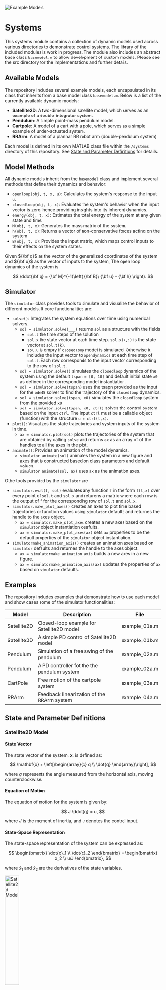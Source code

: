![Example Models](/systems/src/images/models.png "Example Models")

# Systems

This systems module contains a collection of dynamic models used across various directories to demonstrate control systems. The library of the included modules is work in progress. The module also includes an abstract base class `basemodel.m` to allow development of custom models. Please see the src directory for the implementations and further details.

## Available Models

The repository includes several example models, each encapsulated in its class that inherits from a base model class `basemodel.m`. Below is a list of the currently available dynamic models:

- **Satellite2D**: A two-dimensional satellite model, which serves as an example of a double-integrator system.
- **Pendulum**: A simple point-mass pendulum model.
- **Cartpole**: A model of a cart with a pole, which serves as a simple example of under-actuated system.
- **RRArm**: A model of a plannar RR robot arm (double-pendulum system)

Each model is defined in its own MATLAB class file within the `/systems` directory of this repository. See 
[State and Parameter Definitions](https://github.com/siamakfaal/control_examples/edit/main/systems/README.md#state-and-parameter-definitions) for details.

## Model Methods

All dynamic models inherit from the `basemodel` class and implement several methods that define their dynamics and behavior:

- `openloop(obj, t, x, u)`: Calculates the system's response to the input `u`.
- `closedloop(obj, t, x)`: Evaluates the system's behavior when the input vector is zero, hence providing insights into its inherent dynamics.
- `energy(obj, t, x)`: Estimates the total energy of the system at any given state and time.
- `M(obj, t, x)`: Generates the mass matrix of the system.
- `h(obj, t, x)`: Returns a vector of non-conservative forces acting on the system
- `B(obj, t, x)`: Provides the input matrix, which maps control inputs to their effects on the system states.

Given ${\bf q}$ as the vector of the generalized coordinates of the system and ${\bf u}$ as the vector of inputs to the system, The open loop dynamics of the system is

$$
\ddot{\bf q} = {\bf M}^{-1}\left( {\bf B}\ {\bf  u} - {\bf h} \right).
$$

## Simulator

The `simulator` class provides tools to simulate and visualize the behavior of different models. It core functionalities are:

- `solve()`: Integrates the system equations over time using numerical solvers.
    - `sol = simulator.solve(___)` returns `sol` as a structure with the fields
        - `sol.t` the time steps of the solution
        - `sol.x` the state vector at each time step. `sol.x(k,:)` is the state vector at `sol.t(k)`.
        - `sol.u` is empty if `closedloop` model is simulated. Otherwise it includes the input vector to `opendynamics` at each time step of `sol.t`. Each row corresponds to the input vector corresponding to the row of `sol.t`.
    - `sol = simulator.solve()` simulates the `closedloop` dynamics of the system using the default `tspan = [0, 10]` and default initial state `x0` as defined in the corresponding model instantiation.
    - `sol = simulator.solve(tspan)` uses the tsapn provided as the input for the `ode45` solver to find the trajectory of the `closedloop` dynamics.
    - `sol = simulator.solve(tspan, x0)` simulates the `closedloop` system from the provided `x0`
    - `sol = simulator.solve(tspan, x0, ctrl)` solves the control system based on the input `ctrl`. The input `ctrl` must be a callable object (function) with the structure `u = ctrl(t,x)`.
- `plot()`: Visualizes the state trajectories and system inputs of the system in time.
    - `ax = simulator.plot(sol)` plots the trajectories of the system that are obtained by calling `solve` and returns `ax` as an array of of the handles to all the axes in the plot.
- `animate()`: Provides an animation of the model dynamics.
    - `simulator.animate(sol)` animates the system in a new figure and axes that is constructed based on class parameters and default values.
    - `simulator.animate(sol, ax)` uses `ax` as the animation axes.

Othe tools provided by the `simulator` are
- `simulator.eval(f, sol)` evaluates any function `f` in the form `f(t,x)` over every point of `sol.t` and `sol.x` and returens a matrix where each row is the output of `f` for the corresponding row of `sol.t` and `sol.x`.
- `simulator.make_plot_axes()` creates an axes to plot time based trajectories or function values using `simulator` defaults and returnes the handle to the axes object.
    - `ax = simulator.make_plot_axes` creates a new axes based on the `simulator` object instantiation deafults.
    - `ax = simulator.make_plot_axes(ax)` sets `ax` properties to be the default properties of the `simulator` object instantiation.
- `simulatormake_animation_axis()` creates an animation axes based on `simulator` defaults and returnes the handle to the axes object.
    - `ax = simulatormake_animation_axis` builds a new axes in a new figure.
    - `ax = simulatormake_animation_axis(ax)` updates the properties of `ax` based on `simulator` defaults.


## Examples

The repository includes examples that demonstrate how to use each model and show cases some of the simulator functionalities:

| Model           | Description                                  | File           |
|-----------------|----------------------------------------------|----------------|
| Satellite2D     | Closed-loop example for Satellite2D model    | example_01a.m  |
| Satellite2D     | A simple PD control of Satellite2D model     | example_01b.m  |
| Pendulum        | Simulation of a free swing of the pendulum   | example_02a.m  |
| Pendulum        | A PD controller fot the the pendulum system  | example_02a.m  |
| CartPole        | Free motion of the cartpole system           | example_03a.m  |
| RRArm           | Feedback linearization of the RRArm system   | example_04a.m  |


## State and Parameter Definitions

### Satellite2D Model

#### State Vector
The state vector of the system, $\mathbf{x}$, is defined as:

$$
\mathbf{x} = \left[\begin{array}{c} q \\
\dot{q} \end{array}\right],
$$

where $q$ represents the angle measured from the horizontal axis, moving counterclockwise.

#### Equation of Motion
The equation of motion for the system is given by:

$$
J \ddot{q} = u,
$$

where $J$ is the moment of inertia, and $u$ denotes the control input.

#### State-Space Representation
The state-space representation of the system can be expressed as:

$$
\begin{bmatrix} \dot{x}_1 \\
\dot{x}_2 \end{bmatrix} = \begin{bmatrix} x_2 \\
u/J \end{bmatrix},
$$

where $\dot{x}_1$ and $\dot{x}_2$ are the derivatives of the state variables.

<img src="/systems/src/images/satellite2d.png" alt="Satellite2d Model" title="Satellite2d Model" width="30%">


### Pendulum

#### State Vector
The state vector of the system, $\mathbf{x}$, is defined as:

$$
\mathbf{x} = \left[\begin{array}{c} q \\
\dot{q} \end{array}\right],
$$

where $q$ represents the angle measured from the vertical axis, moving counterclockwise.

#### Equation of Motion
The equation of motion for the system is given by:

$$
m l^2 \ddot{q} + b \dot{q} = u + m g l \sin(q),
$$

where $m$ is the mass of the bob and $l$ is the lenght of the pendulum, $b$ is the damping factor and $u$ denotes the control input.

#### State-Space Representation
The state-space representation of the system can be expressed as:

$$
\begin{bmatrix} \dot{x}_1 \\
\dot{x}_2 \end{bmatrix} = \begin{bmatrix} x_2 \\
\dfrac{u - b x_2}{m\,l^2}  + \dfrac{g}{l} \sin(q) \end{bmatrix},
$$

where $\dot{x}_1$ and $\dot{x}_2$ are the derivatives of the state variables.

<img src="/systems/src/images/pendulum.png" alt="Pendulum Model" title="Pendulum Model" width="30%">


## Note
If you want to utilize the systems in other directories of this repository, make sure to add 
`addpath ../systems/src/`
to the script.


## Getting Started

To get started with these examples, clone the repository and navigate to the `/systems` directory:

```bash
git clone https://github.com/siamakfaal/control_examples.git
cd control_examples/systems
```

You can run each example MATLAB script directly in your MATLAB environment.

## Contributing

Contributions to expand or improve the examples in this repository are welcome! Please feel free to fork the repository, make changes, and submit a pull request.

## License

This project is licensed under the MIT License - see the LICENSE file for details.
